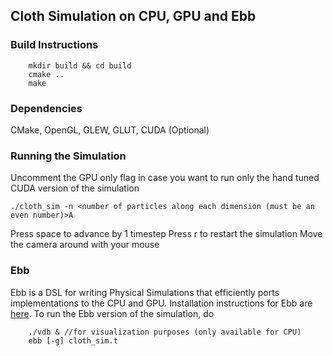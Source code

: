 ## Cloth Simulation on CPU, GPU and Ebb

### Build Instructions
```
    mkdir build && cd build
    cmake ..
    make
```

### Dependencies
CMake, OpenGL, GLEW, GLUT, CUDA (Optional)

### Running the Simulation
Uncomment the GPU only flag in case you want to run only the hand tuned CUDA 
version of the simulation

```
./cloth_sim -n <number of particles along each dimension (must be an even number)>A
```
Press space to advance by 1 timestep
Press r to restart the simulation
Move the camera around with your mouse

### Ebb
Ebb is a DSL for writing Physical Simulations that efficiently ports implementations to the CPU and GPU. Installation instructions for Ebb are [here](https://github.com/gilbo/ebb). To run the Ebb version of the simulation, do
```
    ./vdb & //for visualization purposes (only available for CPU)
    ebb [-g] cloth_sim.t
```
